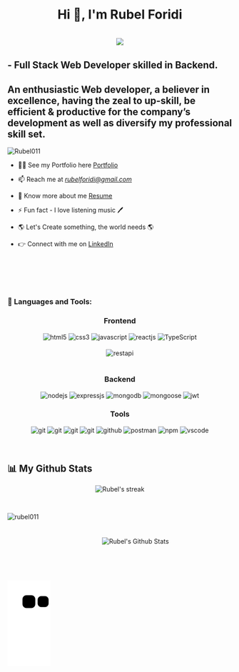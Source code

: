 <h1 align="center">Hi 👋, I'm Rubel Foridi</h1>
<br/>
<div align="center">
 <img src="https://readme-typing-svg.herokuapp.com/?lines=Full+Stack+Web+Developer;Back+end+Developer;Web+Developer;Quick+learner&color=cyan&center=true" />
</div>
<h2>- Full Stack Web Developer skilled in Backend.</h2>
<h2>An enthusiastic Web developer, a believer in excellence, having the zeal to up-skill, be efficient & productive for the company’s development as well as diversify my professional skill set.</h2>
<img align="right" alt "Coding" width="400" src="https://encrypted-tbn0.gstatic.com/images?q=tbn:ANd9GcTjASLgbqkZ7i0sumigqsNboxKAjsydtd96Tg&usqp=CAU">


<p align="left"> <img src="https://komarev.com/ghpvc/?username=Rubel011&label=Profile%20views&color=0e75b6&style=flat" alt="Rubel011" /> </p>



- 👨‍💻 See my Portfolio here [Portfolio](https://rubel011.github.io/)

- 📫 Reach me at *rubelforidi@gmail.com*

- 📄 Know more about me [Resume](https://drive.google.com/file/d/1NB33EV8fyFEyqE2YpketzAROuZfDS_WH/view?usp=sharing)

- ⚡ Fun fact - I love listening music 🖊️

-  🌎 Let's Create something, the world needs 🌎

- 👉 Connect with me on [LinkedIn](https://www.linkedin.com/in/rubel-foridi-62319a231/)


<br/>
<br/>
<br/>
<br/>

<h3 align="left">🚀 Languages and Tools:</h3>
<div align="center">
 
 <div align="center"><h3 align="center">Frontend</h3>
<img src="https://img.shields.io/badge/html5-%23E34F26.svg?style=for-the-badge&logo=html5&logoColor=white" align="center" alt="html5">
<img src = "https://img.shields.io/badge/css3-%231572B6.svg?style=for-the-badge&logo=css3&logoColor=white" align="center" alt="css3">
<img src ="https://img.shields.io/badge/javascript-%23323330.svg?style=for-the-badge&logo=javascript&logoColor=%23F7DF1E" align="center" alt="javascript">
<img src="https://img.shields.io/badge/React-20232A?style=for-the-badge&logo=react&logoColor=61DAFB"  align="center" alt="reactjs" />

<img src="https://img.shields.io/badge/-TypeScript-007ACC?style=flat-square&logo=typescript&logoColor=white" align="center" style="paddding : 5px;" alt="TypeScript" />
<br/>
<br/>
  
  <img src="https://img.shields.io/badge/rest api-%23000000.svg?style=for-the-badge&logo=flask&logoColor=white" align="center" alt="restapi"/>
  
</div>
 <br/>
  <div align="center"><h3 align="center">Backend</h3> 
<img src="https://img.shields.io/badge/Node.js-339933?style=for-the-badge&logo=nodedotjs&logoColor=white" align="center" alt="nodejs" />
<img src="https://img.shields.io/badge/Express.js-000000?style=for-the-badge&logo=express&logoColor=white" align="center" alt="expressjs"/>
<img src="https://img.shields.io/badge/MongoDB-4EA94B?style=for-the-badge&logo=mongodb&logoColor=white" align="center" alt="mongodb"/>
<img src="https://img.shields.io/badge/mongoose-%2300f.svg?style=for-the-badge&logo=fastify&logoColor=white" align="center" alt="mongoose"/>
   <img src="https://img.shields.io/badge/JWT-black?style=for-the-badge&logo=JSON%20web%20tokens" align="center" alt="jwt"/>
 </div>
  <div align="center"><h3 align="center">Tools</h3> 
   <img src="https://img.shields.io/badge/heroku-%23430098.svg?style=for-the-badge&logo=heroku&logoColor=white" align="center" alt="git"/>
   <img src="https://img.shields.io/badge/netlify-%23000000.svg?style=for-the-badge&logo=netlify&logoColor=#00C7B7" align="center" alt="git"/>
   <img src="https://img.shields.io/badge/vercel-%23000000.svg?style=for-the-badge&logo=vercel&logoColor=whit" align="center" alt="git"/>
   <img src="https://img.shields.io/badge/Git-f44d27?style=for-the-badge&logo=git&logoColor=white"  align="center" alt="git"/>
<img src="https://img.shields.io/badge/GitHub-100000?style=for-the-badge&logo=github&logoColor=white"  align="center" alt="github"/>
<img src ="https://img.shields.io/badge/Postman-FF6C37?style=for-the-badge&logo=postman&logoColor=white" align="center" alt="postman">
<img src = "https://img.shields.io/badge/NPM-%23000000.svg?style=for-the-badge&logo=npm&logoColor=white" align="center" alt="npm">
   <img src="https://img.shields.io/badge/Visual%20Studio-5C2D91.svg?style=for-the-badge&logo=visual-studio&logoColor=white"  align="center" alt="vscode"/>
   <br/>
<br/>
 </div>
</div>

<br/>
  
  ##
 
 
 ## 📊 My Github Stats

<p align="center">
        <img title="🔥 Get streak stats for your profile at git.io/streak-stats" alt="Rubel's streak" src="https://github-readme-streak-stats.herokuapp.com/?user=Rubel011&theme=black-ice&hide_border=true&stroke=0000&background=060A0CD0"/>
    </a>
</p>


  <br/>
  <p><img align="left" src="https://github-readme-stats.vercel.app/api/top-langs?username=rubel011&show_icons=true&theme=react&hide_border=true&bg_color=0D1117" alt="rubel011" /></p>
<p align="center">
     <img alt="Rubel's Github Stats" src="https://github-readme-stats.vercel.app/api?username=Rubel011&show_icons=false&count_private=true&theme=react&hide_border=true&bg_color=0D1117" style="padding-top : 55px;"/></a>

 </p> 
 <br/>


<br/>
<br/>

<div> 
 
<!--   ![Snake animation](https://github.com/DeepanshuChugh/blob/output/github-contribution-grid-snake.svg) -->
   
  ![Snake animation](https://github.com/rafaballerini/rafaballerini/blob/output/github-contribution-grid-snake.svg)
 
</div>
